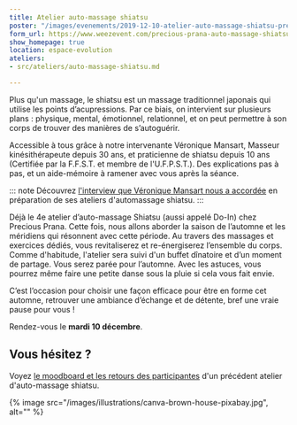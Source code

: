 ```yaml
---
title: Atelier auto-massage shiatsu
poster: "/images/evenements/2019-12-10-atelier-auto-massage-shiatsu-precious-prana.png"
form_url: https://www.weezevent.com/precious-prana-auto-massage-shiatsu-do-in
show_homepage: true
location: espace-evolution
ateliers:
- src/ateliers/auto-massage-shiatsu.md

---
```

Plus qu'un massage, le shiatsu est un massage traditionnel japonais qui utilise les points d’acupressions. Par ce biais, on intervient sur plusieurs plans : physique, mental, émotionnel, relationnel, et on peut permettre à son corps de trouver des manières de s’autoguérir.

Accessible à tous grâce à notre intervenante Véronique Mansart, Masseur kinésithérapeute depuis 30 ans, et praticienne de shiatsu depuis 10 ans (Certifiée par la F.F.S.T. et membre de l'U.F.P.S.T.). Des explications pas à pas, et un aide-mémoire à ramener avec vous après la séance.

::: note
Découvrez [l'interview que Véronique Mansart nous a accordée](/interviews/veronique-mansart/) en préparation de ses ateliers d'automassage shiatsu.
:::

Déjà le 4e atelier d’auto-massage Shiatsu (aussi appelé Do-In) chez Precious Prana. Cette fois, nous allons aborder la saison de l’automne et les méridiens qui résonnent avec cette période. Au travers des massages et exercices dédiés, vous revitaliserez et re-énergiserez l’ensemble du corps. Comme d'habitude, l'atelier sera suivi d'un buffet dînatoire et d’un moment de partage. Vous serez parée pour l’automne.  Avec les astuces, vous pourrez même faire une petite danse sous la pluie si cela vous fait envie.

C’est l’occasion pour choisir une façon efficace pour être en forme cet automne, retrouver une ambiance d’échange et de détente, bref une vraie pause pour vous !

Rendez-vous le **mardi 10 décembre**.

## Vous hésitez ?

Voyez [le moodboard et les retours des participantes](/evenements/2019/02/19/atelier-auto-massage-shiatsu/#le-moodboard-et-les-retours-des-participantes) d'un précédent atelier d'auto-massage shiatsu.

{% image src="/images/illustrations/canva-brown-house-pixabay.jpg", alt="" %}